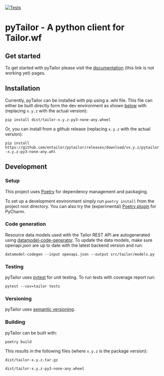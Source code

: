 [![Tests](https://github.com/entailor/pytailor/workflows/Tests/badge.svg)](https://github.com/entailor/pytailor/actions?workflow=Tests)

# pyTailor - A python client for Tailor.wf

## Get started
To get started with pyTailor please visit the [documentation]() (this link is not working
yet) pages.

## Installation

Currently, pyTailor can be installed with pip using a .whl file. This file can either be
built directly form the dev environment as shown [below](#building) with (replacing `x.y.z`
with the actual version):

`pip install dist/tailor-x.y.z-py3-none-any.wheel`

Or, you can install from a github release (replacing `x.y.z` with the actual version):

`pip install https://github.com/entailor/pytailor/releases/download/vx.y.z/pytailor-x.y.z-py3-none-any.whl`

## Development

### Setup
This project uses [Poetry](https://python-poetry.org/docs/) for dependency management and
packaging.

To set up a development environment simply run `poetry install` from the project root
directory. You can also try the (experimental)
[Poetry plugin](https://koxudaxi.github.io/poetry-pycharm-plugin/) for PyCharm.

### Code generation
Resource data models used with the Tailor REST API are autogenerated using
[datamodel-code-generator](https://github.com/koxudaxi/datamodel-code-generator).
To update the data models, make sure openapi.json are up to date with the latest backend
version and run:

`datamodel-codegen --input openapi.json --output src/tailor/models.py`

### Testing
pyTailor uses [pytest](https://docs.pytest.org/en/stable/) for unit testing. To run tests
with coverage report run:
 
`pytest --cov=tailor tests`

### Versioning

pyTailor uses [semantic versioning](https://semver.org/spec/v2.0.0.html).

### Building
pyTailor can be built with:

`poetry build`

This results in the following files (where `x.y.z` is the package version):

`dist/tailor-x.y.z.tar.gz`

`dist/tailor-x.y.z-py3-none-any.wheel`

